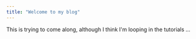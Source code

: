 ```yaml
---
title: "Welcome to my blog"
---
```


This is trying to come along, although I think I'm looping in the tutorials ...
